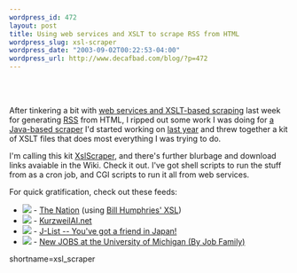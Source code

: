 ```yaml
--- 
wordpress_id: 472
layout: post
title: Using web services and XSLT to scrape RSS from HTML
wordpress_slug: xsl-scraper
wordpress_date: "2003-09-02T00:22:53-04:00"
wordpress_url: http://www.decafbad.com/blog/?p=472
---
```

<br /><br />
<p>
After tinkering a bit with
<a href="http://www.decafbad.com/blog/geek/rss_scrape_urls2.html" target="_top">web services and XSLT-based scraping</a>
last week for generating <a href="http://www.decafbad.com/twiki/bin/view/Main/RSS">RSS</a> from HTML, I ripped out some work I was
doing for <a href="http://www.decafbad.com/cvs/XPathScraper/" target="_top">a Java-based scraper</a> I'd started
working on <a href="http://www.decafbad.com/blog/tech/old/ooobca.html" target="_top">last year</a> and
threw together a kit of XSLT files that does most everything I was trying
to do.
</p><p>
I'm calling this kit <a href="http://www.decafbad.com/twiki/bin/view/Main/XslScraper">XslScraper</a>, and there's further blurbage and download links
avaiable in the Wiki.  Check it out.  I've got shell scripts to run the stuff
from as a cron job, and CGI scripts to run it all from web services.
</p><p>
For quick gratification, check out these feeds:
<ul>
<li> <a href="http://www.decafbad.com/2003/08/tidyxslt?xsl=http%3A%2F%2Fwww.whump.com%2Fdropbox%2Fnationrss%2Fnation.xsl&amp;doc=http%3A%2F%2Fwww.thenation.com"><img src="http://www.decafbad.com/images/xml.gif" border="0" /></a> - <a href="http://www.thenation.com">The Nation</a> (using <a href="http://www.whump.com/moreLikeThis/date/21/08/2003" target="_top">Bill Humphries' XSL</a>) 
</li>
<li> <a href="http://www.decafbad.com/2003/08/tidyxslt?xsl=http%3A%2F%2Fwww.decafbad.com%2F2003%2F08%2Fxsl_scraper%2Fscrapers%2Fkurzweilai.xsl&amp;doc=http%3A%2F%2Fwww.kurzweilai.net%2Findex.html%3Fflash%3D1"><img src="http://www.decafbad.com/images/xml.gif" border="0" /></a> - <a href="http://www.kurzweilai.net/index.html?flash=1">KurzweilAI.net</a>
</li>
<li> <a href="http://www.decafbad.com/2003/08/tidyxslt?xsl=http%3A%2F%2Fwww.decafbad.com%2F2003%2F08%2Fxsl_scraper%2Fscrapers%2Fjlist.xsl&amp;doc=http%3A%2F%2Fwww.jlist.com%2FUPDATES%2FPG%2F7%2F"><img src="http://www.decafbad.com/images/xml.gif" border="0" /></a> - <a href="http://www.jlist.com/">J-List -- You've got a friend in Japan!</a>
</li>
<li> <a href="http://www.decafbad.com/2003/08/tidyxslt?xsl=http%3A%2F%2Fwww.decafbad.com%2F2003%2F08%2Fxsl_scraper%2Fscrapers%2Fumich-jobs.xsl&amp;doc=http%3A%2F%2Fwebsvcs.itd.umich.edu%2Fjobnet%2Fnew_postings_byjobfamily.php"><img src="http://www.decafbad.com/images/xml.gif" border="0" /></a> - <a href="http://websvcs.itd.umich.edu/jobnet/">New JOBS at the University of Michigan (By Job Family)</a>
</li>
</ul>
</p>
<!--more-->
shortname=xsl_scraper
